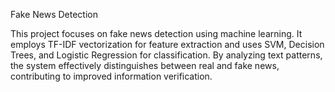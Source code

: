 Fake News Detection

This project focuses on fake news detection using machine learning. It employs TF-IDF vectorization for feature extraction and uses SVM, Decision Trees, and Logistic Regression for classification. By analyzing text patterns, the system effectively distinguishes between real and fake news, contributing to improved information verification.
